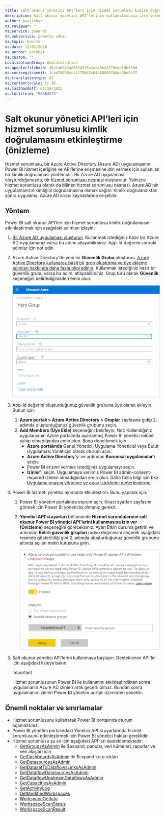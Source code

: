 ```yaml
---
title: Salt okunur yönetici API’leri için hizmet sorumlusu kimlik doğrulamasını etkinleştirme (önizleme)
description: Salt okunur yönetici API'lerinin kullanılmasına izin vermek için hizmet sorumlusu kimlik doğrulamasını nasıl etkinleştirebileceğinizi öğrenin.
author: paulinbar
ms.reviewer: ''
ms.service: powerbi
ms.subservice: powerbi-admin
ms.topic: how-to
ms.date: 12/01/2020
ms.author: painbar
ms.custom: ''
LocalizationGroup: Administration
ms.openlocfilehash: 48e1a82b7a88bf4535acea49ea6770cedfdbf304
ms.sourcegitcommit: 1cad78595cca1175b82c04458803764ac36e5e37
ms.translationtype: HT
ms.contentlocale: tr-TR
ms.lasthandoff: 01/19/2021
ms.locfileid: "98564873"
---
```

# <a name="enable-service-principal-authentication-for-read-only-admin-apis-preview"></a>Salt okunur yönetici API’leri için hizmet sorumlusu kimlik doğrulamasını etkinleştirme (önizleme)

Hizmet sorumlusu, bir Azure Active Directory (Azure AD) uygulamasının Power BI hizmet içeriğine ve API’lerine erişmesine izin vermek için kullanılan bir kimlik doğrulaması yöntemidir.
Bir Azure AD uygulaması oluşturduğunuzda, bir [hizmet sorumlusu nesnesi](/azure/active-directory/develop/app-objects-and-service-principals#service-principal-object) oluşturulur. Yalnızca hizmet sorumlusu olarak da bilinen hizmet sorumlusu nesnesi, Azure AD’nin uygulamanızın kimliğini doğrulamasına olanak sağlar. Kimlik doğrulandıktan sonra uygulama, Azure AD kiracı kaynaklarına erişebilir.

## <a name="method"></a>Yöntem

Power BI salt okunur API'leri için hizmet sorumlusu kimlik doğrulamasını etkinleştirmek için aşağıdaki adımları izleyin:

1. [Bir Azure AD uygulaması oluşturun](/azure/active-directory/develop/howto-create-service-principal-portal). Kullanmak istediğiniz hazır bir Azure AD uygulamanız varsa bu adımı atlayabilirsiniz. App-Id değerini sonraki adımlar için not edin. 
2. Azure Active Directory'de yeni bir **Güvenlik Grubu** oluşturun. [Azure Active Directory kullanarak basit bir grup oluşturma ve üye ekleme adımları hakkında daha fazla bilgi edinin](/azure/active-directory/fundamentals/active-directory-groups-create-azure-portal). Kullanmak istediğiniz hazır bir güvenlik grubu varsa bu adımı atlayabilirsiniz.
    Grup türü olarak **Güvenlik** seçeneğini belirlediğinizden emin olun.

    ![Azure portalındaki yeni grup oluşturma iletişim kutusunun ekran görüntüsü.](media/read-only-apis-service-principal-auth/azure-portal-new-group-dialog.png)

3. App-Id değerini oluşturduğunuz güvenlik grubuna üye olarak ekleyin. Bunun için:
    1. **Azure portalı > Azure Active Directory > Gruplar** sayfasına gidip 2. adımda oluşturduğunuz güvenlik grubunu seçin.
    1. **Add Members (Üye Ekle)** seçeneğini belirleyin.
    Not: Kullandığınız uygulamanın Azure portalında ayarlanmış Power BI yönetici rolüne sahip olmadığından emin olun. Bunu denetlemek için: 
       * **Azure portalında** Genel Yönetici, Uygulama Yöneticisi veya Bulut Uygulaması Yöneticisi olarak oturum açın. 
        * **Azure Active Directory**'yi ve ardından **Kurumsal uygulamalar**'ı seçin. 
        * Power BI erişimi vermek istediğiniz uygulamayı seçin. 
        * **İzinler**'i seçin. Uygulamaya verilmiş Power BI admin-consent-required izinleri olmadığından emin olun. Daha fazla bilgi için bkz. [Uygulama onayını yönetme ve onay isteklerini değerlendirme](/azure/active-directory/manage-apps/manage-consent-requests). 
4. Power BI hizmeti yönetici ayarlarını etkinleştirin. Bunu yapmak için:
    1. Power BI yönetim portalında oturum açın. Kiracı ayarları sayfasını görmek için Power BI yöneticisi olmanız gerekir.
    1. **Yönetici API'si ayarları** bölümünde **Hizmet sorumlularının salt okunur Power BI yönetici API'lerini kullanmasına izin ver (Önizleme)** seçeneğini göreceksiniz. Ayarı Etkin duruma getirin ve ardından **Belirli güvenlik grupları** radyo düğmesini seçerek aşağıdaki resimde gösterildiği gibi 2. adımda oluşturduğunuz güvenlik grubunu altında açılan metin kutusuna girin.

        ![Hizmet sorumlusu kiracı ayarının ekran görüntüsü.](media/read-only-apis-service-principal-auth/allow-service-principals-tenant-setting.png)

 5. Salt okunur yönetici API'lerini kullanmaya başlayın. Desteklenen API'ler için aşağıdaki listeye bakın.

    >[!IMPORTANT]
    >Hizmet sorumlusunun Power BI ile kullanımını etkinleştirdikten sonra uygulamanın Azure AD izinleri artık geçerli olmaz. Bundan sonra uygulamanın izinleri Power BI yönetim portalı üzerinden yönetilir.

## <a name="considerations-and-limitations"></a>Önemli noktalar ve sınırlamalar
* Hizmet sorumlusunu kullanarak Power BI portalında oturum açamazsınız.
* Power BI yönetim portalındaki Yönetici API'si ayarlarında hizmet sorumlusunu etkinleştirmek için Power BI yönetici hakları gereklidir.
* Hizmet sorumlusu şu an için aşağıdaki API'leri desteklemektedir:
    * [GetGroupsAsAdmin](/rest/api/power-bi/admin/groups_getgroupsasadmin) ile $expand; panolar, veri kümeleri, raporlar ve veri akışları için 
    * [GetDashboardsAsAdmin](/rest/api/power-bi/admin/dashboards_getdashboardsasadmin) ile $expand kutucukları
    * [GetDatasourcesAsAdmin](/rest/api/power-bi/admin/datasets_getdatasourcesasadmin) 
    * [GetDatasetToDataflowsLinksAsAdmin](/rest/api/power-bi/admin/datasets_getdatasettodataflowslinksingroupasadmin)
    * [GetDataflowDatasourcesAsAdmin](/rest/api/power-bi/admin/dataflows_getdataflowdatasourcesasadmin) 
    * [GetDataflowUpstreamDataflowsAsAdmin](/rest/api/power-bi/admin/dataflows_getupstreamdataflowsingroupasadmin) 
    * [GetCapacitiesAsAdmin](/rest/api/power-bi/admin/getcapacitiesasadmin)
    * [GetActivityLog](/rest/api/power-bi/admin/getactivityevents)
    * [GetModifiedWorkspaces](/rest/api/power-bi/admin/workspaceinfo_getmodifiedworkspaces)
    * [WorkspaceGetInfo](/rest/api/power-bi/admin/workspaceinfo_postworkspaceinfo)
    * [WorkspaceScanStatus](/rest/api/power-bi/admin/workspaceinfo_getscanstatus)
    * [WorkspaceScanResult](/rest/api/power-bi/admin/workspaceinfo_getscanresult)